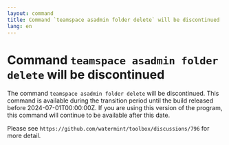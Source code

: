 ```yaml
---
layout: command
title: Command `teamspace asadmin folder delete` will be discontinued
lang: en
---
```


# Command `teamspace asadmin folder delete` will be discontinued

The command `teamspace asadmin folder delete` will be discontinued.
This command is available during the transition period until the build released before 2024-07-01T00:00:00Z. If you are using this version of the program, this command will continue to be available after this date.

Please see `https://github.com/watermint/toolbox/discussions/796` for more detail.


